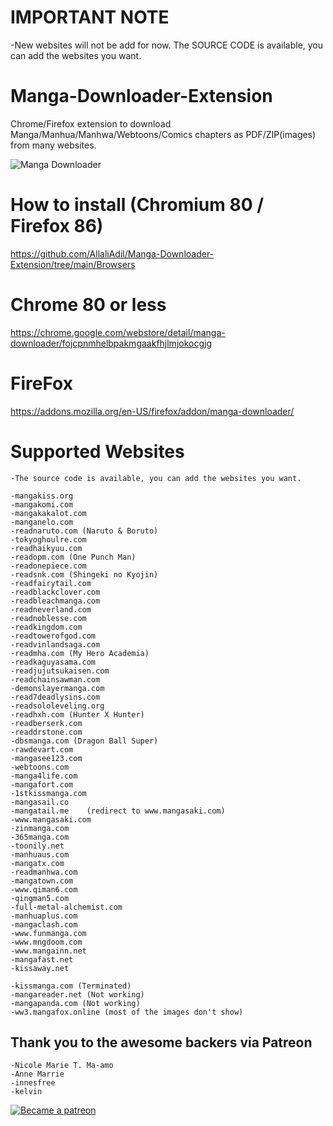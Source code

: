 # IMPORTANT NOTE
-New websites will not be add for now. The SOURCE CODE is available, you can add the websites you want.  

# Manga-Downloader-Extension
Chrome/Firefox extension to download Manga/Manhua/Manhwa/Webtoons/Comics chapters as PDF/ZIP(images) from many websites.  

<img src="https://lh3.googleusercontent.com/Xd9OW_viKyKMmdcPlqqHllkhGpCQmK-_xPuRKolVOJ5DnPjhgp3RDYKmqYe70bTTp8-IjC0-zw=w128-h128-e365-rj-sc0x00ffffff" alt="Manga Downloader">

# How to install (Chromium 80 / Firefox 86)  
https://github.com/AllaliAdil/Manga-Downloader-Extension/tree/main/Browsers

# Chrome 80 or less
https://chrome.google.com/webstore/detail/manga-downloader/fojcpnmhelbpakmgaakfhjlmjokocgjg

# FireFox
https://addons.mozilla.org/en-US/firefox/addon/manga-downloader/

# Supported Websites
    -The source code is available, you can add the websites you want.

    -mangakiss.org
    -mangakomi.com
    -mangakakalot.com
    -manganelo.com
    -readnaruto.com (Naruto & Boruto)
    -tokyoghoulre.com
    -readhaikyuu.com
    -readopm.com (One Punch Man)
    -readonepiece.com
    -readsnk.com (Shingeki no Kyojin)
    -readfairytail.com
    -readblackclover.com
    -readbleachmanga.com
    -readneverland.com
    -readnoblesse.com
    -readkingdom.com
    -readtowerofgod.com
    -readvinlandsaga.com
    -readmha.com (My Hero Academia)
    -readkaguyasama.com
    -readjujutsukaisen.com
    -readchainsawman.com
    -demonslayermanga.com
    -read7deadlysins.com
    -readsololeveling.org
    -readhxh.com (Hunter X Hunter)
    -readberserk.com
    -readdrstone.com
    -dbsmanga.com (Dragon Ball Super)
    -rawdevart.com
    -mangasee123.com
    -webtoons.com
    -manga4life.com
    -mangafort.com
    -1stkissmanga.com
    -mangasail.co
    -mangatail.me    (redirect to www.mangasaki.com)
    -www.mangasaki.com
    -zinmanga.com
    -365manga.com
    -toonily.net
    -manhuaus.com
    -mangatx.com
    -readmanhwa.com
    -mangatown.com
    -www.qiman6.com
    -qingman5.com
    -full-metal-alchemist.com
    -manhuaplus.com
    -mangaclash.com
    -www.funmanga.com
    -www.mngdoom.com
    -www.mangainn.net
    -mangafast.net
    -kissaway.net

    -kissmanga.com (Terminated)
    -mangareader.net (Not working)
    -mangapanda.com	(Not working)
    -ww3.mangafox.online (most of the images don't show)
    

## Thank you to the awesome backers via Patreon

    -Nicole Marie T. Ma-amo
    -Anne Marrie
    -innesfree
    -kelvin
    
<a href="https://www.patreon.com/allaliadil">
<img src="https://c5.patreon.com/external/logo/become_a_patron_button.png" alt="Became a patreon">
</a>


